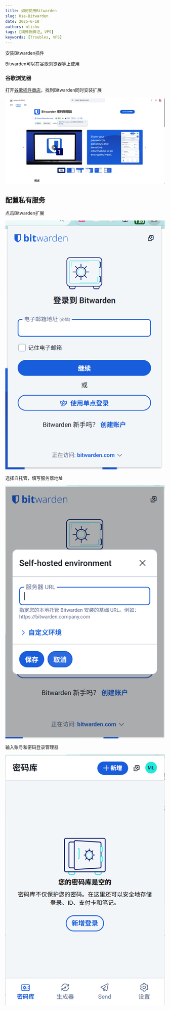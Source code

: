 ```yaml
---
title: 如何使用Bitwarden
slug: Use-Bitwarden
date: 2025-6-18
authors: mlishu
tags: [璃殊折腾记, VPS]
keywords: [Troubles, VPS]
---
```

<!-- truncate -->

安装Bitwarden插件

Bitwarden可以在谷歌浏览器等上使用

### 谷歌浏览器

打开[谷歌插件商店](https://chromewebstore.google.com/category/extensions?utm_source=ext_sidebar&hl=zh-CN&pli=1)，找到Bitwarden同时安装扩展

![1750182755468](image/如何使用Bitwarden/1750182755468.png)

## 配置私有服务

点击Bitwarden扩展

![1750182855011](image/如何使用Bitwarden/1750182855011.png)

选择自托管，填写服务器地址

![1750182906805](image/如何使用Bitwarden/1750182906805.png)

输入账号和密码登录管理器

![1750183028322](image/如何使用Bitwarden/1750183028322.png)
